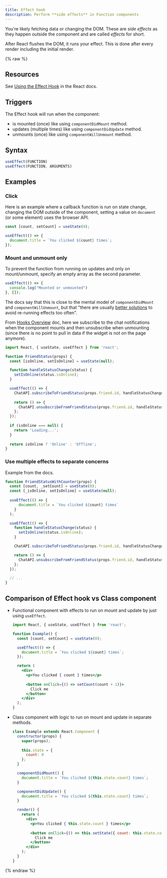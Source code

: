 ```yaml
---
title: Effect hook
description: Perform **side effects** in Function components
---
```


You're likely fetching data or changing the DOM. These are _side effects_ as they happen outside the component and are called _effects_ for short.

After React flushes the DOM, it runs your effect. This is done after every render including the initial render.

{% raw %}

## Resources

See [Using the Effect Hook](https://reactjs.org/docs/hooks-effect.html) in the React docs.


## Triggers

The Effect hook will run when the component:

- is mounted (once) like using `componentDidMount` method.
- updates (multiple times) like using `componentDidUpdate` method.
- unmounts (once) like using `componentWillUnmount` method.


## Syntax

```javascript
useEffect(FUNCTION)
useEffect(FUNCTION, ARGUMENTS)
```


## Examples

### Click

Here is an example where a callback function is run on state change, changing the DOM outside of the component, setting a value on `document` (or some element) uses the browser API.

```jsx
const [count, setCount] = useState(0);

useEffect(() => {
  document.title = `You clicked ${count} times`;
});
```

### Mount and unmount only

To prevent the function from running on updates and only on mount/unmount, specify an empty array as the second parameter.

```jsx
useEffect(() => {
  console.log("Mounted or unmounted")
}, []);
```

The docs say that this is close to the mental model of `componentDidMount` and `componentWillUnmount`, but that "there are usually [better solutions][] to avoid re-running effects too often".

From [Hooks Overview][] doc, here we subscribe to the chat notifications when the component mounts and then unsubscribe when unmounting (since there is no point to pull in data if the widget is not on the page anymore).

```jsx
import React, { useState, useEffect } from 'react';

function FriendStatus(props) {
  const [isOnline, setIsOnline] = useState(null);

  function handleStatusChange(status) {
    setIsOnline(status.isOnline);
  }

  useEffect(() => {    
    ChatAPI.subscribeToFriendStatus(props.friend.id, handleStatusChange);    
    
    return () => {   
      ChatAPI.unsubscribeFromFriendStatus(props.friend.id, handleStatusChange); 
    };
  });
  
  if (isOnline === null) {
    return 'Loading...';
  }
  
  return isOnline ? 'Online' : 'Offline';
}
```

[better solutions]: https://reactjs.org/docs/hooks-faq.html#is-it-safe-to-omit-functions-from-the-list-of-dependencies
[Hooks Overview]: https://reactjs.org/docs/hooks-overview.html

### Use multiple effects to separate concerns 

Example from the docs.

```jsx
function FriendStatusWithCounter(props) {
  const [count, _setCount] = useState(0);
  const [_isOnline, setIsOnline] = useState(null);
  
  useEffect(() => { 
      document.title = `You clicked ${count} times` 
    }
  );

  useEffect(() => {
    function handleStatusChange(status) {
      setIsOnline(status.isOnline);
    }

    ChatAPI.subscribeToFriendStatus(props.friend.id, handleStatusChange);

    return () => {
      ChatAPI.unsubscribeFromFriendStatus(props.friend.id, handleStatusChange);
    };
  });

  // ...
}
```


## Comparison of Effect hook vs Class component

- Functional component with effects to run on mount and update by just using `useEffect`.
    ```jsx
    import React, { useState, useEffect } from 'react';

    function Example() {
      const [count, setCount] = useState(0);

      useEffect(() => {
        document.title = `You clicked ${count} times`;
      });

      return (
        <div>
          <p>You clicked { count } times</p>
          
          <button onClick={() => setCount(count + 1)}>
            Click me
          </button>
        </div>
      );
    }
    ```
- Class component with logic to run on mount and update in separate methods.
    ```jsx
    class Example extends React.Component {
      constructor(props) {
        super(props);
        
        this.state = {
          count: 0
        };
      }

      componentDidMount() {
        document.title = `You clicked ${this.state.count} times`;
      }

      componentDidUpdate() {
        document.title = `You clicked ${this.state.count} times`;
      }

      render() {
        return (
          <div>
            <p>You clicked { this.state.count } times</p>
            
            <button onClick={() => this.setState({ count: this.state.count + 1 })}>
              Click me
            </button>
          </div>
        );
      }
    }
    ```


{% endraw %}
